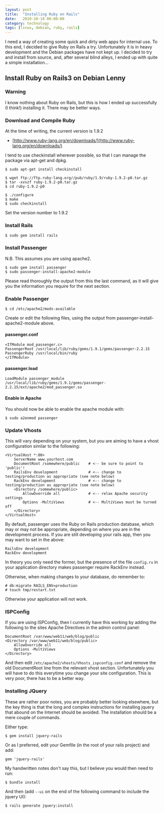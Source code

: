 ```yaml
---
layout: post
title:  "Installing Ruby on Rails"
date:   2010-10-18 00:00:00
category: technology
tags: [linux, debian, ruby, rails]
---
```


I need a way of creating some quick and dirty web apps for internal use.  To this end, I decided to give Ruby on Rails a try.  Unfortunately it is in heavy development and the Debian packages have not kept up.  I decided to try and install from source, and, after several blind alleys, I ended up with quite a simple installation...

<!--more-->

## Install Ruby on Rails3 on Debian Lenny

###  Warning

I know nothing about Ruby on Rails, but this is how I ended up successfully (I think!) installing it.  There may be better ways.

### Download and Compile Ruby

At the time of writing, the current version is 1.9.2

   * [http://www.ruby-lang.org/en/downloads/](http://www.ruby-lang.org/en/downloads/)

I tend to use checkinstall wherever possible, so that I can manage the package via apt-get and dpkg.

    $ sudo apt-get install checkinstall

    $ wget ftp://ftp.ruby-lang.org//pub/ruby/1.9/ruby-1.9.2-p0.tar.gz
    $ tar -xvvzf ruby-1.9.2-p0.tar.gz
    $ cd ruby-1.9.2-p0

    $ ./configure
    $ make
    $ sudo checkinstall

Set the version number to 1.9.2

### Install Rails

    $ sudo gem install rails

### Install Passenger

N.B. This assumes you are using apache2.

    $ sudo gem install passenger
    $ sudo passenger-install-apache2-module

Please read thoroughly the output from this the last command, as it will give you the information you require for the next section.

### Enable Passenger

    $ cd /etc/apache2/mods-available

Create or edit the following files, using the output from passenger-install-apache2-module above.

#### passenger.conf

    <IfModule mod_passenger.c>
    PassengerRoot /usr/local/lib/ruby/gems/1.9.1/gems/passenger-2.2.15
    PassengerRuby /usr/local/bin/ruby
    </IfModule>

#### passenger.load

    LoadModule passenger_module /usr/local/lib/ruby/gems/1.9.1/gems/passenger-2.2.15/ext/apache2/mod_passenger.so

#### Enable in Apache

You should now be able to enable the apache module with:

    $ sudo a2enmod passenger

### Update Vhosts

This will vary depending on your system, but you are aiming to have a vhost configuration similar to the following:

    <VirtualHost *:80>
        ServerName www.yourhost.com
        DocumentRoot /somewhere/public    # <-- be sure to point to 'public'!
        RailsEnv development              # <-- change to testing/production as appropriate (see note below)
        RackEnv development               # <-- change to testing/production as appropriate (see note below)
        <Directory /somewhere/public>
            AllowOverride all             # <-- relax Apache security settings
            Options -MultiViews           # <-- MultiViews must be turned off
        </Directory>
    </VirtualHost>

By default, passenger uses the Ruby on Rails production database, which may or may not be appropriate, depending on where you are in the development process.  If you are still developing your rails app, then you may want to set in the above:

    RailsEnv development
    RackEnv development

In theory you only need the former, but the presence of the file `config.ru` in your application directory makes passenger require RackEnv instead.

Otherwise, when making changes to your database, do remember to:

    # db:migrate RAILS_ENV=production
    # touch tmp/restart.txt

Otherwise your application will not work.

### ISPConfig

If you are using ISPConfig, then I currently have this working by adding the following to the sites Apache Directives in the admin control panel:

    DocumentRoot /var/www/web11/web/blog/public
    <Directory /var/www/web11/web/blog/public>
        AllowOverride all
        Options -MultiViews
    </Directory>

And then edit `/etc/apache2/vhosts/Vhosts_ispconfig.conf` and remove the old DocumentRoot line from the relevant vhost section.  Unfortunately you will have to do this everytime you change your site configuration.  This is very poor, there has to be a better way.

### Installing JQuery

These are rather poor notes, you are probably better looking elsewhere, but the key thing is that the long and complex instructions for installing jquery that abound on the Internet should be avoided.  The installation should be a mere couple of commands.

Either type:

    $ gem install jquery-rails

Or as I preferred, edit your Gemfile (in the root of your rails project) and add:

    gem 'jquery-rails'

My handwritten notes don't say this, but I believe you would then need to run:

    $ bundle install

And then (add `--ui` on the end of the following command to include the jquery UI):

    $ rails generate jquery:install

